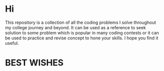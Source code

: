 # Hi
This repository is a collection of all the coding problems I solve throughout my college journey and beyond.
It can be used as a reference to seek solution to some problem which is popular in many coding contests or it can be used to practice and revise concept to hone your skills.
I hope you find it useful.
# BEST WISHES 
